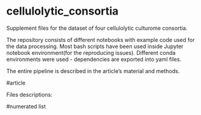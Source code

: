 # cellulolytic_consortia

Supplement files for the dataset of four cellulolytic culturome consortia. 

The repository consists of different notebooks with example code used for the data processing. Most bash scripts have been used inside Jupyter notebook environment(for the reproducing issues). Different conda environments were used - dependencies are exported into yaml files.

The entire pipeline is described in the article’s material and methods.

#article

Files descriptions:

#numerated list
